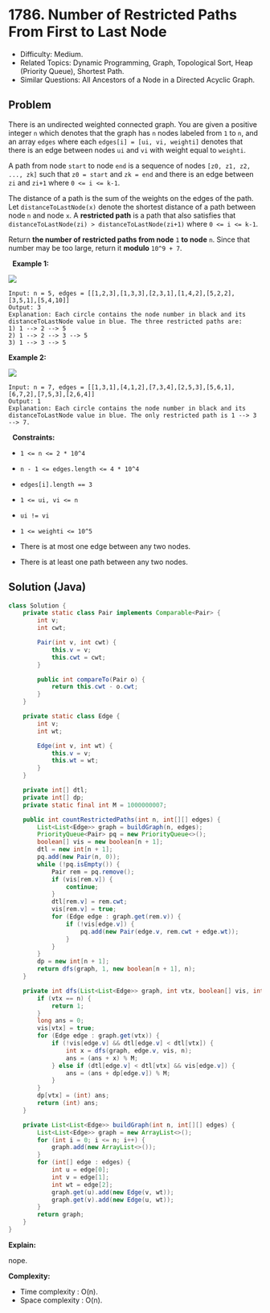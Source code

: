# 1786. Number of Restricted Paths From First to Last Node

- Difficulty: Medium.
- Related Topics: Dynamic Programming, Graph, Topological Sort, Heap (Priority Queue), Shortest Path.
- Similar Questions: All Ancestors of a Node in a Directed Acyclic Graph.

## Problem

There is an undirected weighted connected graph. You are given a positive integer ```n``` which denotes that the graph has ```n``` nodes labeled from ```1``` to ```n```, and an array ```edges``` where each ```edges[i] = [ui, vi, weighti]``` denotes that there is an edge between nodes ```ui``` and ```vi``` with weight equal to ```weighti```.

A path from node ```start``` to node ```end``` is a sequence of nodes ```[z0, z1, z2, ..., zk]``` such that ```z0 = start``` and ```zk = end``` and there is an edge between ```zi``` and ```zi+1``` where ```0 <= i <= k-1```.

The distance of a path is the sum of the weights on the edges of the path. Let ```distanceToLastNode(x)``` denote the shortest distance of a path between node ```n``` and node ```x```. A **restricted path** is a path that also satisfies that ```distanceToLastNode(zi) > distanceToLastNode(zi+1)``` where ```0 <= i <= k-1```.

Return **the number of restricted paths from node** ```1``` **to node** ```n```. Since that number may be too large, return it **modulo** ```10^9 + 7```.

 
**Example 1:**

![](https://assets.leetcode.com/uploads/2021/02/17/restricted_paths_ex1.png)

```
Input: n = 5, edges = [[1,2,3],[1,3,3],[2,3,1],[1,4,2],[5,2,2],[3,5,1],[5,4,10]]
Output: 3
Explanation: Each circle contains the node number in black and its distanceToLastNode value in blue. The three restricted paths are:
1) 1 --> 2 --> 5
2) 1 --> 2 --> 3 --> 5
3) 1 --> 3 --> 5
```

**Example 2:**

![](https://assets.leetcode.com/uploads/2021/02/17/restricted_paths_ex22.png)

```
Input: n = 7, edges = [[1,3,1],[4,1,2],[7,3,4],[2,5,3],[5,6,1],[6,7,2],[7,5,3],[2,6,4]]
Output: 1
Explanation: Each circle contains the node number in black and its distanceToLastNode value in blue. The only restricted path is 1 --> 3 --> 7.
```

 
**Constraints:**


	
- ```1 <= n <= 2 * 10^4```
	
- ```n - 1 <= edges.length <= 4 * 10^4```
	
- ```edges[i].length == 3```
	
- ```1 <= ui, vi <= n```
	
- ```ui != vi```
	
- ```1 <= weighti <= 10^5```
	
- There is at most one edge between any two nodes.
	
- There is at least one path between any two nodes.



## Solution (Java)

```java
class Solution {
    private static class Pair implements Comparable<Pair> {
        int v;
        int cwt;

        Pair(int v, int cwt) {
            this.v = v;
            this.cwt = cwt;
        }

        public int compareTo(Pair o) {
            return this.cwt - o.cwt;
        }
    }

    private static class Edge {
        int v;
        int wt;

        Edge(int v, int wt) {
            this.v = v;
            this.wt = wt;
        }
    }

    private int[] dtl;
    private int[] dp;
    private static final int M = 1000000007;

    public int countRestrictedPaths(int n, int[][] edges) {
        List<List<Edge>> graph = buildGraph(n, edges);
        PriorityQueue<Pair> pq = new PriorityQueue<>();
        boolean[] vis = new boolean[n + 1];
        dtl = new int[n + 1];
        pq.add(new Pair(n, 0));
        while (!pq.isEmpty()) {
            Pair rem = pq.remove();
            if (vis[rem.v]) {
                continue;
            }
            dtl[rem.v] = rem.cwt;
            vis[rem.v] = true;
            for (Edge edge : graph.get(rem.v)) {
                if (!vis[edge.v]) {
                    pq.add(new Pair(edge.v, rem.cwt + edge.wt));
                }
            }
        }
        dp = new int[n + 1];
        return dfs(graph, 1, new boolean[n + 1], n);
    }

    private int dfs(List<List<Edge>> graph, int vtx, boolean[] vis, int n) {
        if (vtx == n) {
            return 1;
        }
        long ans = 0;
        vis[vtx] = true;
        for (Edge edge : graph.get(vtx)) {
            if (!vis[edge.v] && dtl[edge.v] < dtl[vtx]) {
                int x = dfs(graph, edge.v, vis, n);
                ans = (ans + x) % M;
            } else if (dtl[edge.v] < dtl[vtx] && vis[edge.v]) {
                ans = (ans + dp[edge.v]) % M;
            }
        }
        dp[vtx] = (int) ans;
        return (int) ans;
    }

    private List<List<Edge>> buildGraph(int n, int[][] edges) {
        List<List<Edge>> graph = new ArrayList<>();
        for (int i = 0; i <= n; i++) {
            graph.add(new ArrayList<>());
        }
        for (int[] edge : edges) {
            int u = edge[0];
            int v = edge[1];
            int wt = edge[2];
            graph.get(u).add(new Edge(v, wt));
            graph.get(v).add(new Edge(u, wt));
        }
        return graph;
    }
}
```

**Explain:**

nope.

**Complexity:**

* Time complexity : O(n).
* Space complexity : O(n).
